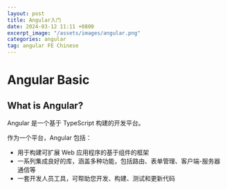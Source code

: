 ```yaml
---
layout: post
title: Angular入门
date: 2024-03-12 11:11 +0800
excerpt_image: "/assets/images/angular.png"
categories: angular
tag: angular FE Chinese
---
```


# Angular Basic
## What is Angular?

Angular 是一个基于 TypeScript 构建的开发平台。

作为一个平台，Angular 包括：

- 用于构建可扩展 Web 应用程序的基于组件的框架
- 一系列集成良好的库，涵盖多种功能，包括路由、表单管理、客户端-服务器通信等
- 一套开发人员工具，可帮助您开发、构建、测试和更新代码



